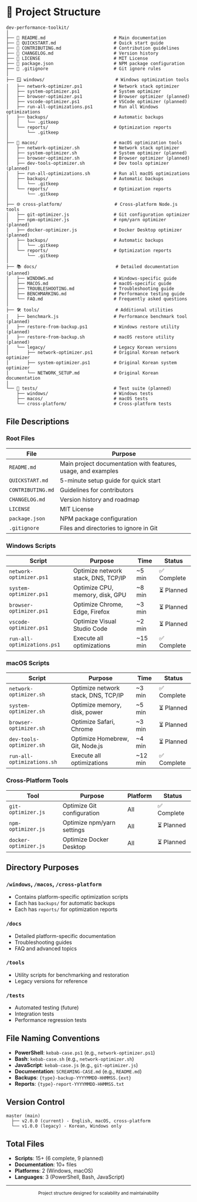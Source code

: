 # 📁 Project Structure

```
dev-performance-toolkit/
│
├── 📄 README.md                          # Main documentation
├── 📄 QUICKSTART.md                      # Quick start guide
├── 📄 CONTRIBUTING.md                    # Contribution guidelines
├── 📄 CHANGELOG.md                       # Version history
├── 📄 LICENSE                            # MIT License
├── 📄 package.json                       # NPM package configuration
├── 📄 .gitignore                         # Git ignore rules
│
├── 🪟 windows/                           # Windows optimization tools
│   ├── network-optimizer.ps1            # Network stack optimizer
│   ├── system-optimizer.ps1             # System optimizer  
│   ├── browser-optimizer.ps1            # Browser optimizer (planned)
│   ├── vscode-optimizer.ps1             # VSCode optimizer (planned)
│   ├── run-all-optimizations.ps1        # Run all Windows optimizations
│   ├── backups/                         # Automatic backups
│   │   └── .gitkeep
│   └── reports/                         # Optimization reports
│       └── .gitkeep
│
├── 🍎 macos/                             # macOS optimization tools
│   ├── network-optimizer.sh             # Network stack optimizer
│   ├── system-optimizer.sh              # System optimizer (planned)
│   ├── browser-optimizer.sh             # Browser optimizer (planned)
│   ├── dev-tools-optimizer.sh           # Dev tools optimizer (planned)
│   ├── run-all-optimizations.sh         # Run all macOS optimizations
│   ├── backups/                         # Automatic backups
│   │   └── .gitkeep
│   └── reports/                         # Optimization reports
│       └── .gitkeep
│
├── 🌐 cross-platform/                    # Cross-platform Node.js tools
│   ├── git-optimizer.js                 # Git configuration optimizer
│   ├── npm-optimizer.js                 # npm/yarn optimizer (planned)
│   ├── docker-optimizer.js              # Docker Desktop optimizer (planned)
│   ├── backups/                         # Automatic backups
│   │   └── .gitkeep
│   └── reports/                         # Optimization reports
│       └── .gitkeep
│
├── 📚 docs/                              # Detailed documentation (planned)
│   ├── WINDOWS.md                       # Windows-specific guide
│   ├── MACOS.md                         # macOS-specific guide
│   ├── TROUBLESHOOTING.md               # Troubleshooting guide
│   ├── BENCHMARKING.md                  # Performance testing guide
│   └── FAQ.md                           # Frequently asked questions
│
├── 🛠️ tools/                             # Additional utilities
│   ├── benchmark.js                     # Performance benchmark tool (planned)
│   ├── restore-from-backup.ps1          # Windows restore utility (planned)
│   ├── restore-from-backup.sh           # macOS restore utility (planned)
│   └── legacy/                          # Legacy Korean versions
│       ├── network-optimizer.ps1        # Original Korean network optimizer
│       ├── system-optimizer.ps1         # Original Korean system optimizer
│       └── NETWORK_SETUP.md             # Original Korean documentation
│
└── 🧪 tests/                             # Test suite (planned)
    ├── windows/                         # Windows tests
    ├── macos/                           # macOS tests
    └── cross-platform/                  # Cross-platform tests
```

## File Descriptions

### Root Files

| File | Purpose |
|------|---------|
| `README.md` | Main project documentation with features, usage, and examples |
| `QUICKSTART.md` | 5-minute setup guide for quick start |
| `CONTRIBUTING.md` | Guidelines for contributors |
| `CHANGELOG.md` | Version history and roadmap |
| `LICENSE` | MIT License |
| `package.json` | NPM package configuration |
| `.gitignore` | Files and directories to ignore in Git |

### Windows Scripts

| Script | Purpose | Time | Status |
|--------|---------|------|--------|
| `network-optimizer.ps1` | Optimize network stack, DNS, TCP/IP | ~5 min | ✅ Complete |
| `system-optimizer.ps1` | Optimize CPU, memory, disk, GPU | ~8 min | ⏳ Planned |
| `browser-optimizer.ps1` | Optimize Chrome, Edge, Firefox | ~3 min | ⏳ Planned |
| `vscode-optimizer.ps1` | Optimize Visual Studio Code | ~2 min | ⏳ Planned |
| `run-all-optimizations.ps1` | Execute all optimizations | ~15 min | ✅ Complete |

### macOS Scripts

| Script | Purpose | Time | Status |
|--------|---------|------|--------|
| `network-optimizer.sh` | Optimize network stack, DNS, TCP/IP | ~3 min | ✅ Complete |
| `system-optimizer.sh` | Optimize memory, disk, power | ~5 min | ⏳ Planned |
| `browser-optimizer.sh` | Optimize Safari, Chrome | ~3 min | ⏳ Planned |
| `dev-tools-optimizer.sh` | Optimize Homebrew, Git, Node.js | ~4 min | ⏳ Planned |
| `run-all-optimizations.sh` | Execute all optimizations | ~12 min | ✅ Complete |

### Cross-Platform Tools

| Tool | Purpose | Platform | Status |
|------|---------|----------|--------|
| `git-optimizer.js` | Optimize Git configuration | All | ✅ Complete |
| `npm-optimizer.js` | Optimize npm/yarn settings | All | ⏳ Planned |
| `docker-optimizer.js` | Optimize Docker Desktop | All | ⏳ Planned |

## Directory Purposes

### `/windows`, `/macos`, `/cross-platform`
- Contains platform-specific optimization scripts
- Each has `backups/` for automatic backups
- Each has `reports/` for optimization reports

### `/docs`
- Detailed platform-specific documentation
- Troubleshooting guides
- FAQ and advanced topics

### `/tools`
- Utility scripts for benchmarking and restoration
- Legacy versions for reference

### `/tests`
- Automated testing (future)
- Integration tests
- Performance regression tests

## File Naming Conventions

- **PowerShell**: `kebab-case.ps1` (e.g., `network-optimizer.ps1`)
- **Bash**: `kebab-case.sh` (e.g., `network-optimizer.sh`)
- **JavaScript**: `kebab-case.js` (e.g., `git-optimizer.js`)
- **Documentation**: `SCREAMING-CASE.md` (e.g., `README.md`)
- **Backups**: `{type}-backup-YYYYMMDD-HHMMSS.{ext}`
- **Reports**: `{type}-report-YYYYMMDD-HHMMSS.txt`

## Version Control

```
master (main)
  ├── v2.0.0 (current) - English, macOS, cross-platform
  └── v1.0.0 (legacy) - Korean, Windows only
```

## Total Files

- **Scripts**: 15+ (6 complete, 9 planned)
- **Documentation**: 10+ files
- **Platforms**: 2 (Windows, macOS)
- **Languages**: 3 (PowerShell, Bash, JavaScript)

---

<p align="center">
  <sub>Project structure designed for scalability and maintainability</sub>
</p>
